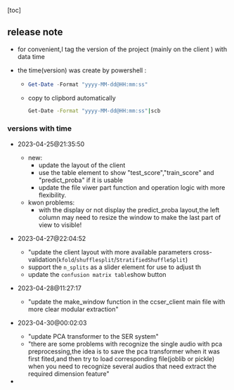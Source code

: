 [toc]

## release note

- for convenient,I tag the version of the project (mainly on the client ) with data time
- the time(version) was create by powershell :

  - ```powershell
    Get-Date -Format "yyyy-MM-dd@HH:mm:ss"
    ```
  
  - copy to clipbord automatically
  
    ```bash
    Get-Date -Format "yyyy-MM-dd@HH:mm:ss"|scb
    ```
  
    
  
  

### versions with time



- 2023-04-25@21:35:50
  - new:
    - update the layout of the client
    - use the table element to show "test_score","train_score" and "predict_proba" if it is usable
    - update the file viwer part function and operation logic with more flexibility.
  - kwon problems:
    - with the display or not display the predict_proba layout,the left column may need to resize the window to make the last part of view to visible!

- 2023-04-27@22:04:52
  - "update the client layout with more available parameters cross-validation(`kfold`/`shufflesplit`/`StratifiedShuffleSplit`)
  - support the `n_splits` as a slider element for use to adjust th
  - update the `confusion matrix table`show button 

- 2023-04-28@11:27:17
  - "update the make_window function in the ccser_client main file with more clear modular extraction"
- 2023-04-30@00:02:03
  - "update PCA transformer to the SER system"
  - "there are some problems with recognize the single audio with pca preprocessing,the idea is to save the pca transformer when it was first fited,and then try to load corresponding file(joblib or pickle) when you need to recognize several audios that need extract the required dimension feature"
- 